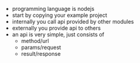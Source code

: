



- programming language is nodejs
- start by copying your example project
- internally you call api provided by other modules
- externally you provide api to others
- an api is very simple, just consists of 
    - method/url
    - params/request
    - result/response
